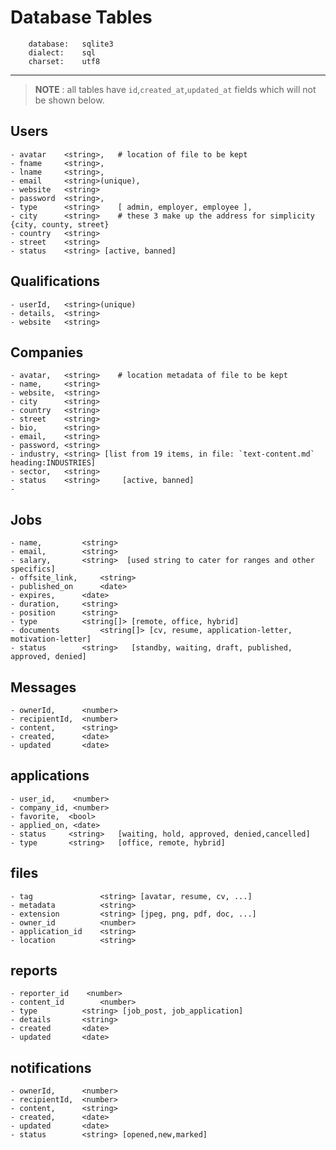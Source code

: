 # Database Tables

        database:   sqlite3
        dialect:    sql
        charset:    utf8

---

> **NOTE** : all tables have `id`,`created_at`,`updated_at` fields which will not be shown below.

## Users

    - avatar    <string>,   # location of file to be kept
    - fname     <string>,
    - lname     <string>,
    - email     <string>(unique),
    - website   <string>
    - password  <string>,
    - type      <string>    [ admin, employer, employee ],
    - city      <string>    # these 3 make up the address for simplicity {city, county, street}
    - country   <string>
    - street    <string>
    - status    <string> [active, banned]

## Qualifications

    - userId,   <string>(unique)
    - details,  <string>
    - website   <string>

## Companies

    - avatar,   <string>    # location metadata of file to be kept
    - name,     <string>
    - website,  <string>
    - city      <string>
    - country   <string>
    - street    <string>
    - bio,      <string>
    - email,    <string>
    - password, <string>
    - industry, <string> [list from 19 items, in file: `text-content.md` heading:INDUSTRIES]
    - sector,   <string>    
    - status    <string>     [active, banned]
    - 

## Jobs

    - name,         <string>
    - email,        <string>
    - salary,       <string>  [used string to cater for ranges and other specifics]
    - offsite_link,     <string>
    - published_on      <date>
    - expires,      <date>
    - duration,     <string>
    - position      <string>   
    - type          <string[]> [remote, office, hybrid]
    - documents         <string[]> [cv, resume, application-letter, motivation-letter]
    - status        <string>   [standby, waiting, draft, published, approved, denied]

## Messages

    - ownerId,      <number>
    - recipientId,  <number>
    - content,      <string>
    - created,      <date>
    - updated       <date>

## applications

    - user_id,    <number>
    - company_id, <number>
    - favorite,  <bool>
    - applied_on, <date>
    - status     <string>   [waiting, hold, approved, denied,cancelled]
    - type       <string>   [office, remote, hybrid]

## files

    - tag               <string> [avatar, resume, cv, ...]
    - metadata          <string>
    - extension         <string> [jpeg, png, pdf, doc, ...]
    - owner_id          <number>
    - application_id    <string>
    - location          <string>

## reports

    - reporter_id    <number>
    - content_id        <number>
    - type          <string> [job_post, job_application]
    - details       <string>
    - created       <date>
    - updated       <date>

## notifications

    - ownerId,      <number>
    - recipientId,  <number>
    - content,      <string>
    - created,      <date>
    - updated       <date>
    - status        <string> [opened,new,marked]